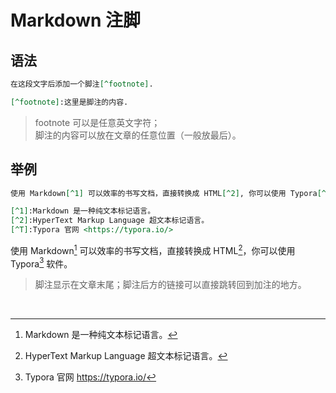 # Markdown 注脚

## 语法

```markdown
在这段文字后添加一个脚注[^footnote].

[^footnote]:这里是脚注的内容.
```

> footnote 可以是任意英文字符；<br>脚注的内容可以放在文章的任意位置（一般放最后）。

## 举例

```Markdown
使用 Markdown[^1] 可以效率的书写文档，直接转换成 HTML[^2], 你可以使用 Typora[^T] 软件。

[^1]:Markdown 是一种纯文本标记语言。
[^2]:HyperText Markup Language 超文本标记语言。
[^T]:Typora 官网 <https://typora.io/>
```

使用 Markdown[^1] 可以效率的书写文档，直接转换成 HTML[^2]，你可以使用 Typora[^T] 软件。

[^1]:Markdown 是一种纯文本标记语言。
[^2]:HyperText Markup Language 超文本标记语言。
[^T]:Typora 官网 <https://typora.io/>

> 脚注显示在文章末尾；脚注后方的链接可以直接跳转回到加注的地方。

​
